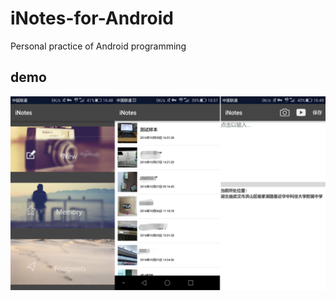 # iNotes-for-Android
Personal practice of Android programming
## demo
![demo_image](https://github.com/hwang1996/iNotes-for-Android/blob/master/demo_img/demo.png)
